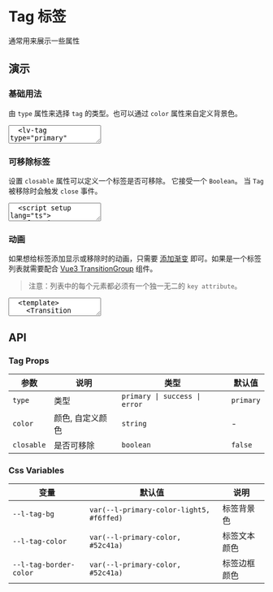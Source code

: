 # Tag 标签

通常用来展示一些属性

## 演示

<script setup>
  import { Tag } from "../../src";

  function handleTagClose() {
    console.log("close")
  }
</script>

### 基础用法

由 `type` 属性来选择 `tag` 的类型。也可以通过 `color` 属性来自定义背景色。

<ClientOnly>
  <CodePreview>
  <textarea lang="vue-html">
  <lv-tag type="primary" class="ml-10">标签</lv-tag>
  <lv-tag type="info" class="ml-10">标签</lv-tag>
  <lv-tag type="success" class="ml-10">标签</lv-tag>
  <lv-tag type="error" class="ml-10">标签</lv-tag>
  <lv-tag class="ml-10" color="#409eff">标签</lv-tag>
  </textarea>
  </CodePreview>
</ClientOnly>

### 可移除标签

设置 `closable` 属性可以定义一个标签是否可移除。 它接受一个 `Boolean`。 当 `Tag` 被移除时会触发 `close` 事件。

<ClientOnly>
  <CodePreview>
  <textarea lang="vue" v-pre>
  <script setup lang="ts">
    function handleTagClose() {
      console.log("close");
    }
  </script>
  <template>
    <lv-tag closable @close="handleTagClose">标签</lv-tag>
  </template>
  </textarea>
  <template #preview>
    <Tag closable @close="handleTagClose">标签</Tag>
  </template>
  </CodePreview>
</ClientOnly>

### 动画

如果想给标签添加显示或移除时的动画，只需要 [添加渐变](/css-util#_1-vue3-transition-渐变) 即可。如果是一个标签列表就需要配合 [Vue3 TransitionGroup](https://cn.vuejs.org/guide/built-ins/transition-group) 组件。

> 注意：列表中的每个元素都必须有一个独一无二的 `key attribute`。

<ClientOnly>
  <CodePreview>
  <textarea lang="vue">
  <template>
    <Transition appear name="nt-scale">
      <lv-tag type="primary">标签</lv-tag>
    </Transition>
  </template>
  </textarea>
  <template #preview>
    <Transition appear name="nt-scale">
      <Tag type="primary">标签</Tag>
    </Transition>
  </template>
  </CodePreview>
</ClientOnly>

## API

### Tag Props

<!-- prettier-ignore -->
| 参数 | 说明 | 类型 | 默认值 |
| --- | --- | --- | --- |
| `type` | 类型 | `primary \| success \| error` | `primary` |
| `color` | 颜色, 自定义颜色 | `string` | - |
| `closable` | 是否可移除 | `boolean` | `false` |

### Css Variables

<!-- prettier-ignore -->
| 变量 | 默认值 | 说明 |
| --- | --- | --- |
| `--l-tag-bg` | `var(--l-primary-color-light5, #f6ffed)` | 标签背景色 |
| `--l-tag-color` | `var(--l-primary-color, #52c41a)` | 标签文本颜色 |
| `--l-tag-border-color` | `var(--l-primary-color, #52c41a)` | 标签边框颜色 |
